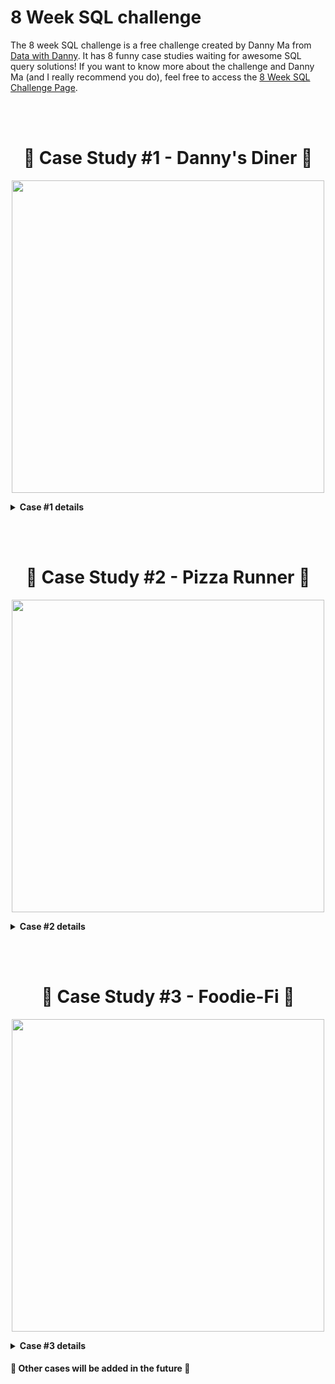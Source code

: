# 8 Week SQL challenge

The 8 week SQL challenge is a free challenge created by Danny Ma from [Data with Danny](https://www.datawithdanny.com/).
It has 8 funny case studies waiting for awesome SQL query solutions!
If you want to know more about the challenge and Danny Ma (and I really recommend you do), feel free to access the [8 Week SQL Challenge Page](https://8weeksqlchallenge.com/).

<br></br>

<h1 align="center" id="heading"> 🍜 Case Study #1 - Danny's Diner 🍜 </h1>

<p align="center">
  <img src="https://user-images.githubusercontent.com/11970888/130274690-935514f2-87d6-475e-a081-d72cd6fda26b.png" width="500" position="center"/>
</p>

<details close>
  <summary> <b> Case #1 details </b> </summary>

  #### Business Case

  Danny wants to use the data to answer some questions about his customers and have some insights to improve his connection with his customers. He plans on using these insights to help him decide whether he should expand the existing customer loyalt program.
  It was provided a sample of his overall customer data due to privacy issues, but it should be enough to create fully functioning SQL queries. The data is organized in three entities and you can check more about it the entity diagram below.

  <details close>
  <summary> <b> Case questions </b> </summary>
  <br>
    <ol>
      <li>What is the total amount each customer spent at the restaurant?</li>
      <li>How many days has each customer visited the restaurant?</li>
      <li>What was the first item from the menu purchased by each customer?</li>
      <li>What is the most purchased item on the menu and how many times was it purchased by all customers?</li>
      <li>Which item was the most popular for each customer?</li>
      <li>Which item was purchased first by the customer after they became a member?</li>
      <li>Which item was purchased just before the customer became a member?</li>
      <li>What is the total items and amount spent for each member before they became a member?</li>
      <li>If each $1 spent equates to 10 points and sushi has a 2x points multiplier - how many points would each customer have?</li>
      <li>In the first week after a customer joins the program (including their join date) they earn 2x points on all items, not just sushi - how many points do customer A and B have at the end of January?</li>
    </ol>
  </details>

  #### [My Solution and SQL Files](https://github.com/AlysterF/8week-SQL-challenge/tree/main/Case%20Study%20%231%20-%20Danny's%20Diner)

  #### [Case Study #1 Official Website](https://8weeksqlchallenge.com/case-study-1/)

</details>
  
<br></br>

<h1 align="center" id="heading">🍕 Case Study #2 - Pizza Runner 🍕</h1>

<p align="center">
  <img src="https://user-images.githubusercontent.com/11970888/130286867-b2199ada-bf8a-4a06-ae34-b60e40d10d22.png" width="500" position="center"/>
</p>


<!-- Menu details 2 -->
<details close>
  <summary> <b> Case #2 details </b> </summary>

  #### Business Case

  Danny had a business idea to create a Pizza Empire! But it's not only a pizza delivery, it's a special pizza delivery *Uberized*.
  Danny collected a lot of data to start his new business, and he wants help to explore the data and answer some questions and get some insights that will help the business to be unique and assertive.

<!-- Menu case questions 2 -->
<details close>
<summary> <b> Case questions </b> </summary>
<br>

<!-- submenu 1 -->  
<details close>
    <summary> <b> A. Pizza Metrics </b> </summary>
      <ol>
        <li>How many pizzas were ordered?</li>
        <li>How many unique customer orders were made?</li>
        <li>How many successful orders were delivered by each runner?</li>
        <li>How many of each type of pizza was delivered?</li>
        <li>How many Vegetarian and Meatlovers were ordered by each customer?</li>
        <li>What was the maximum number of pizzas delivered in a single order?</li>
        <li>For each customer, how many delivered pizzas had at least 1 change and how many had no changes?</li>
        <li>How many pizzas were delivered that had both exclusions and extras?</li>
        <li>What was the total volume of pizzas ordered for each hour of the day?</li>
        <li>What was the volume of orders for each day of the week?</li>
      </ol>
    </details>


<!-- submenu 2 -->  
<details close>
    <summary> <b> B. Runner and Customer Experience </b> </summary>
      <ol>
        <li>How many runners signed up for each 1 week period? (i.e. week starts 2021-01-01)</li>
        <li>What was the average time in minutes it took for each runner to arrive at the Pizza Runner HQ to pickup the order?</li>
        <li>Is there any relationship between the number of pizzas and how long the order takes to prepare?</li>
        <li>What was the average distance travelled for each customer?</li>
        <li>What was the difference between the longest and shortest delivery times for all orders?</li>
        <li>What was the average speed for each runner for each delivery and do you notice any trend for these values?</li>
        <li>What is the successful delivery percentage for each runner?</li>
      </ol>
    </details>


<!-- submenu 3 -->  
<details close>
    <summary> <b> C. Ingredient Optimisation </b> </summary>
      <ol>
      <li>What are the standard ingredients for each pizza?</li>
      <li>What was the most commonly added extra?</li>
      <li>What was the most common exclusion?</li>
      <li>Generate an order item for each record in the customers_orders table in the format of one of the following:</li>
        <ul>
          <li>Meat Lovers</li>
          <li>Meat Lovers - Exclude Beef</li>
          <li>Meat Lovers - Extra Bacon</li>
          <li>Meat Lovers - Exclude Cheese, Bacon - Extra Mushroom, Peppers</li>
        </ul>
      <li>Generate an alphabetically ordered comma separated ingredient list for each pizza order from the customer_orders table and add a 2x in front of any relevant ingredients</li>
        <ul>
          <li>For example: "Meat Lovers: 2xBacon, Beef, ... , Salami"</li>
        </ul>
      <li>What is the total quantity of each ingredient used in all delivered pizzas sorted by most frequent first?</li>
      </ol>
    </details>

    
<!-- submenu 4 -->  
<details close>
    <summary> <b> D. Pricing and Ratings </b> </summary>
      <ol>
        <li>If a Meat Lovers pizza costs $12 and Vegetarian costs $10 and there were no charges for changes - how much money has Pizza Runner made so far if there are no delivery fees?</li>
        <li>What if there was an additional $1 charge for any pizza extras?</li>
          <ul>
            <li>Add cheese is $1 extra</li>
          </ul>
        <li>The Pizza Runner team now wants to add an additional ratings system that allows customers to rate their runner, how would you design an additional table for this new dataset - generate a schema for this new table and insert your own data for ratings for each successful customer order between 1 to 5.</li>
        <li>Using your newly generated table - can you join all of the information together to form a table which has the following information for successful deliveries?</li>
          <ul>
            <li>customer_id</li>
            <li>order_id</li>
            <li>runner_id</li>
            <li>rating</li>
            <li>order_time</li>
            <li>pickup_time</li>
            <li>Time between order and pickup</li>
            <li>Delivery duration</li>
            <li>Average speed</li>
            <li>Total number of pizzas</li>
          </ul>
        <li>If a Meat Lovers pizza was $12 and Vegetarian $10 fixed prices with no cost for extras and each runner is paid $0.30 per kilometre traveled - how much money does Pizza Runner have left over after these deliveries?</li>
      </ol>
    </details> 


<!-- submenu 5 -->  
<details close>
    <summary> <b> E. Bonus Questions </b> </summary>
      <ol>
        <li>If Danny wants to expand his range of pizzas - how would this impact the existing data design? Write an INSERT statement to demonstrate what would happen if a new Supreme pizza with all the toppings was added to the Pizza Runner menu.</li>
      </ol>
    </details> 


</details>

  #### [My Solution and SQL Files](https://github.com/AlysterF/8week-SQL-challenge/tree/main/Case%20Study%20%232%20-%20Pizza%20Runner)

  #### [Case Study #2 Official Website](https://8weeksqlchallenge.com/case-study-2/)

</details>

<br></br>

<h1 align="center" id="heading">🥑 Case Study #3 - Foodie-Fi 🥑</h1>

<p align="center">
  <img src="https://user-images.githubusercontent.com/11970888/131377849-2ffd69df-5b00-457c-a8ec-de7eb6816823.png" width="500" position="center"/>
</p>

<!-- Menu details 2 -->
<details close>
  <summary> <b> Case #3 details </b> </summary>

  #### Business Case

  Danny and some friends created Foodie-Fi, a startup of streaming focused only on cooking shows! The startup sells monthly and annual subscriptions, and was created as a data driven company. This case study focus on using subscription style digital data to answer important business questions.

<!-- Menu case questions 2 -->
<details close>
<summary> <b> Case questions </b> </summary>
<br>

<!-- submenu 1 -->  
  <details close>
    <summary> <b> A. Customer Journey </b> </summary>
      <ol>
        <li> Based off the 8 sample customers provided in the sample from the subscriptions table, write a brief description about each customer’s onboarding journey. Try to keep it as short as possible - you may also want to run some sort of join to make your explanations a bit easier! </li>
      </ol>
  </details>


<!-- submenu 2 -->  
  <details close>
    <summary> <b> B. Data Analysis Questions </b> </summary>
      <ol>
        <li>How many customers has Foodie-Fi ever had?
        <li>What is the monthly distribution of trial plan start_date values for our dataset - use the start of the month as the group by value</li>
        <li>What plan start_date values occur after the year 2020 for our dataset? Show the breakdown by count of events for each plan_name.</li>
        <li>What is the customer count and percentage of customers who have churned rounded to 1 decimal place?</li>
        <li>How many customers have churned straight after their initial free trial - what percentage is this rounded to the nearest whole number?</li>
        <li>What is the number and percentage of customer plans after their initial free trial?</li>
        <li>What is the customer count and percentage breakdown of all 5 plan_name values at 2020-12-31?</li>
        <li>How many customers have upgraded to an annual plan in 2020?</li>
        <li>How many days on average does it take for a customer to an annual plan from the day they join Foodie-Fi?</li>
        <li>Can you further breakdown this average value into 30 day periods (i.e. 0-30 days, 31-60 days etc)</li>
        <li>How many customers downgraded from a pro monthly to a basic monthly plan in 2020?</li>
      </ol>
  </details>


<!-- submenu 3 -->  
  <details close>
    <summary> <b> C. Challenge Payment Question </b> </summary>
      <ol>
        <li>The Foodie-Fi team wants you to create a new payments table for the year 2020 that includes amounts paid by each customer in the subscriptions table with the following requirements:</li>
        <ul>
          <li>monthly payments always occur on the same day of month as the original start_date of any monthly paid plan;</li>
          <li>upgrades from basic to monthly or pro plans are reduced by the current paid amount in that month and start immediately;</li>
          <li>upgrades from pro monthly to pro annual are paid at the end of the current billing period and also starts at the end of the month period;</li>
          <li>once a customer churns they will no longer make payments.</li>
        </ul>
      </ol>
  </details>

    
<!-- submenu 4 -->  
  <details close>
    <summary> <b> D. Outside The Box Questions </b> </summary>
      <ol>
        <li>How would you calculate the rate of growth for Foodie-Fi?</li>
        <li>What key metrics would you recommend Foodie-Fi management to track over time to assess performance of their overall business?</li>
        <li>What are some key customer journeys or experiences that you would analyse further to improve customer retention?</li>
        <li>If the Foodie-Fi team were to create an exit survey shown to customers who wish to cancel their subscription, what questions would you include in the survey?</li>
        <li>What business levers could the Foodie-Fi team use to reduce the customer churn rate? How would you validate the effectiveness of your ideas?</li>
      </ol>
  </details> 
 


</details>

  #### [My Solution and SQL Files] (https://github.com/AlysterF/8week-SQL-challenge/tree/main/Case%20Study%20%233%20-%20Foodie-Fi)

  #### [Case Study #3 Official Website](https://8weeksqlchallenge.com/case-study-3/)

</details>

#### 🚧 Other cases will be added in the future 🚧
